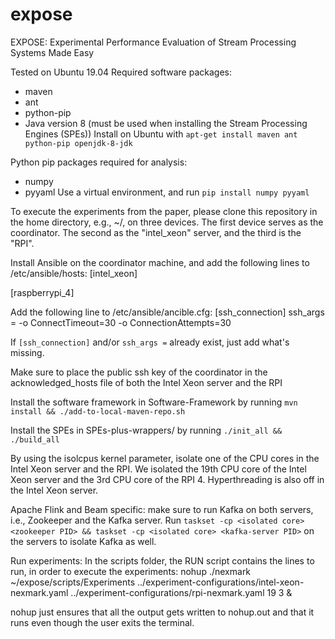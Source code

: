 # expose
EXPOSE: Experimental Performance Evaluation of Stream Processing Systems Made Easy

Tested on Ubuntu 19.04
Required software packages:
- maven
- ant
- python-pip
- Java version 8 (must be used when installing the Stream Processing Engines (SPEs))
Install on Ubuntu with `apt-get install maven ant python-pip openjdk-8-jdk`

Python pip packages required for analysis:
- numpy
- pyyaml
Use a virtual environment, and run `pip install numpy pyyaml`


To execute the experiments from the paper, please clone this repository in the home directory, e.g., ~/, on three devices. The first device serves as the coordinator. The second as the "intel_xeon" server, and the third is the "RPI".

Install Ansible on the coordinator machine, and add the following lines to /etc/ansible/hosts:
[intel_xeon]
<IP address of Intel Xeon server>

[raspberrypi_4]
<IP address of RPI>

Add the following line to /etc/ansible/ancible.cfg:
[ssh_connection]
ssh_args = -o ConnectTimeout=30 -o ConnectionAttempts=30

If `[ssh_connection]` and/or `ssh_args =` already exist, just add what's missing.

Make sure to place the public ssh key of the coordinator in the acknowledged_hosts file of both the Intel Xeon server and the RPI

Install the software framework in Software-Framework by running `mvn install && ./add-to-local-maven-repo.sh`

Install the SPEs in SPEs-plus-wrappers/ by running `./init_all && ./build_all`

By using the isolcpus kernel parameter, isolate one of the CPU cores in the Intel Xeon server and the RPI. We isolated the 19th CPU core of the Intel Xeon server and the 3rd CPU core of the RPI 4. Hyperthreading is also off in the Intel Xeon server.

Apache Flink and Beam specific: make sure to run Kafka on both servers, i.e., Zookeeper and the Kafka server. Run `taskset -cp <isolated core> <zookeeper PID> && taskset -cp <isolated core> <kafka-server PID>` on the servers to isolate Kafka as well.

Run experiments:
In the scripts folder, the RUN script contains the lines to run, in order to execute the experiments:
nohup ./nexmark ~/expose/scripts/Experiments ../experiment-configurations/intel-xeon-nexmark.yaml ../experiment-configurations/rpi-nexmark.yaml 19 3 &

nohup just ensures that all the output gets written to nohup.out and that it runs even though the user exits the terminal.

